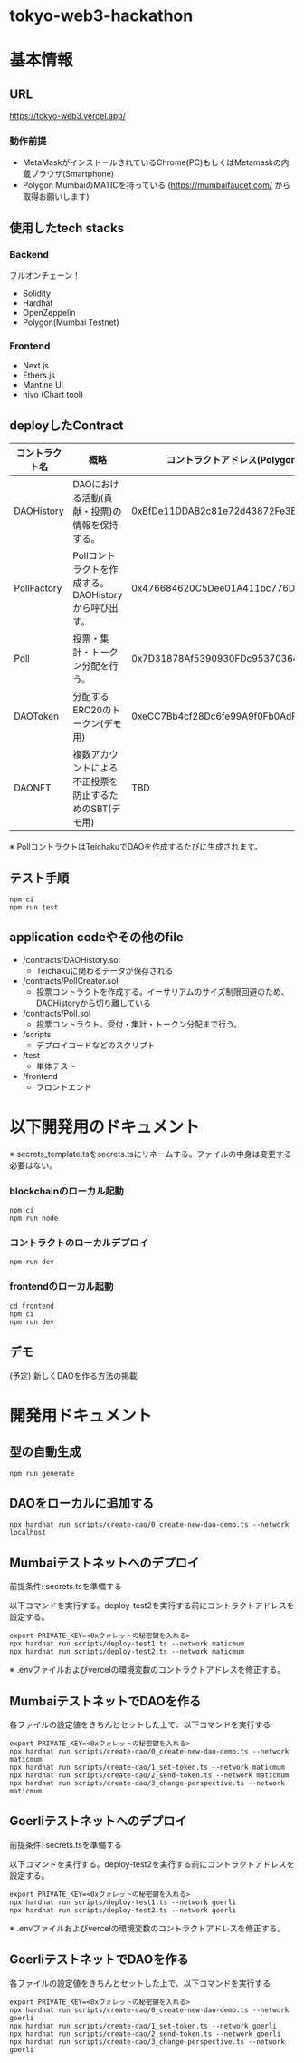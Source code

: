 # tokyo-web3-hackathon

# 基本情報
## URL
https://tokyo-web3.vercel.app/

### 動作前提
- MetaMaskがインストールされているChrome(PC)もしくはMetamaskの内蔵ブラウザ(Smartphone)
- Polygon MumbaiのMATICを持っている (https://mumbaifaucet.com/ から取得お願いします)


## 使用したtech stacks
### Backend
フルオンチェーン！
* Solidity
* Hardhat
* OpenZeppelin
* Polygon(Mumbai Testnet)

### Frontend
* Next.js
* Ethers.js
* Mantine UI
* nivo (Chart tool)

## deployしたContract

| コントラクト名  | 概略 | コントラクトアドレス(Polygon Mumbai) | 
| ------------- | ------------- | ------------- |
| DAOHistory  | DAOにおける活動(貢献・投票)の情報を保持する。  |  0xBfDe11DDAB2c81e72d43872Fe3Ed1e47d54C1A75 |
| PollFactory  | Pollコントラクトを作成する。DAOHistoryから呼び出す。  | 0x476684620C5Dee01A411bc776D511f7081FF47b5  |
| Poll  | 投票・集計・トークン分配を行う。  | 0x7D31878Af5390930FDc95370364ef2a4328dA639  |
| DAOToken  | 分配するERC20のトークン(デモ用)  | 0xeCC7Bb4cf28Dc6fe99A9f0Fb0AdFD5a2E0F7707A  |
| DAONFT  | 複数アカウントによる不正投票を防止するためのSBT(デモ用)  | TBD  |

※ PollコントラクトはTeichakuでDAOを作成するたびに生成されます。

## テスト手順

```
npm ci
npm run test
```

## application codeやその他のfile

* /contracts/DAOHistory.sol
  * Teichakuに関わるデータが保存される
* /contracts/PollCreator.sol
  * 投票コントラクトを作成する。イーサリアムのサイズ制限回避のため、DAOHistoryから切り離している
* /contracts/Poll.sol
  * 投票コントラクト。受付・集計・トークン分配まで行う。
* /scripts
  * デプロイコードなどのスクリプト
* /test
  * 単体テスト
* /frontend
  * フロントエンド
 



# 以下開発用のドキュメント
※ secrets_template.tsをsecrets.tsにリネームする。ファイルの中身は変更する必要はない。
### blockchainのローカル起動
```
npm ci
npm run node
```

### コントラクトのローカルデプロイ
```
npm run dev
```
### frontendのローカル起動
```
cd frontend
npm ci
npm run dev
```

## デモ
(予定) 新しくDAOを作る方法の掲載

# 開発用ドキュメント
## 型の自動生成
```
npm run generate
```

## DAOをローカルに追加する
```
npx hardhat run scripts/create-dao/0_create-new-dao-demo.ts --network localhost
```

## Mumbaiテストネットへのデプロイ
前提条件: secrets.tsを準備する

以下コマンドを実行する。deploy-test2を実行する前にコントラクトアドレスを設定する。
```
export PRIVATE_KEY=<0xウォレットの秘密鍵を入れる>
npx hardhat run scripts/deploy-test1.ts --network maticmum
npx hardhat run scripts/deploy-test2.ts --network maticmum
```

※ .envファイルおよびvercelの環境変数のコントラクトアドレスを修正する。


## MumbaiテストネットでDAOを作る
各ファイルの設定値をきちんとセットした上で、以下コマンドを実行する
```
export PRIVATE_KEY=<0xウォレットの秘密鍵を入れる>
npx hardhat run scripts/create-dao/0_create-new-dao-demo.ts --network maticmum
npx hardhat run scripts/create-dao/1_set-token.ts --network maticmum
npx hardhat run scripts/create-dao/2_send-token.ts --network maticmum
npx hardhat run scripts/create-dao/3_change-perspective.ts --network maticmum
```


## Goerliテストネットへのデプロイ
前提条件: secrets.tsを準備する

以下コマンドを実行する。deploy-test2を実行する前にコントラクトアドレスを設定する。
```
export PRIVATE_KEY=<0xウォレットの秘密鍵を入れる>
npx hardhat run scripts/deploy-test1.ts --network goerli
npx hardhat run scripts/deploy-test2.ts --network goerli
```

※ .envファイルおよびvercelの環境変数のコントラクトアドレスを修正する。

## GoerliテストネットでDAOを作る
各ファイルの設定値をきちんとセットした上で、以下コマンドを実行する
```
export PRIVATE_KEY=<0xウォレットの秘密鍵を入れる>
npx hardhat run scripts/create-dao/0_create-new-dao-demo.ts --network goerli
npx hardhat run scripts/create-dao/1_set-token.ts --network goerli
npx hardhat run scripts/create-dao/2_send-token.ts --network goerli
npx hardhat run scripts/create-dao/3_change-perspective.ts --network goerli
```
